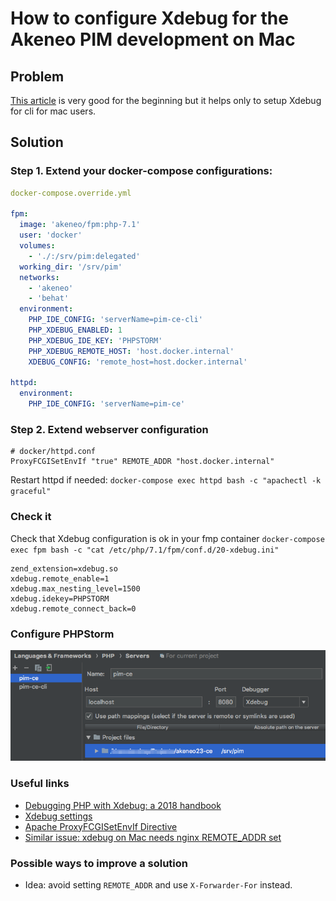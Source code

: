 # How to configure Xdebug for the Akeneo PIM development on Mac

## Problem

[This article](https://github.com/akeneo/Dockerfiles/blob/master/Docs/debugging.md) is very good for the beginning 
but it helps only to setup Xdebug for cli for mac users. 


## Solution

### Step 1. Extend your docker-compose configurations:

```yaml
docker-compose.override.yml

fpm:
  image: 'akeneo/fpm:php-7.1'
  user: 'docker'
  volumes:
    - './:/srv/pim:delegated'
  working_dir: '/srv/pim'
  networks:
    - 'akeneo'
    - 'behat'
  environment:
    PHP_IDE_CONFIG: 'serverName=pim-ce-cli'
    PHP_XDEBUG_ENABLED: 1
    PHP_XDEBUG_IDE_KEY: 'PHPSTORM'
    PHP_XDEBUG_REMOTE_HOST: 'host.docker.internal'
    XDEBUG_CONFIG: 'remote_host=host.docker.internal'

httpd:
  environment:
    PHP_IDE_CONFIG: 'serverName=pim-ce'
```

### Step 2. Extend webserver configuration
```
# docker/httpd.conf
ProxyFCGISetEnvIf "true" REMOTE_ADDR "host.docker.internal"
```

Restart httpd if needed: 
`docker-compose exec httpd bash -c "apachectl -k graceful"`



### Check it

Check that Xdebug configuration is ok in your fmp container
`docker-compose exec fpm bash -c "cat /etc/php/7.1/fpm/conf.d/20-xdebug.ini"`

```
zend_extension=xdebug.so
xdebug.remote_enable=1
xdebug.max_nesting_level=1500
xdebug.idekey=PHPSTORM
xdebug.remote_connect_back=0
```

### Configure PHPStorm

![Ziggy widget](image/phpstorm-xdebug-config.png)

### Useful links

* [Debugging PHP with Xdebug: a 2018 handbook](https://enrise.com/2018/02/debugging-php-with-xdebug/)
* [Xdebug settings](https://xdebug.org/docs/all_settings)
* [Apache ProxyFCGISetEnvIf Directive](https://httpd.apache.org/docs/2.4/mod/mod_proxy_fcgi.html#proxyfcgisetenvif)
* [Similar issue: xdebug on Mac needs nginx REMOTE_ADDR set](https://github.com/laradock/laradock/issues/733)

### Possible ways to improve a solution

* Idea: avoid setting `REMOTE_ADDR` and use `X-Forwarder-For` instead.

